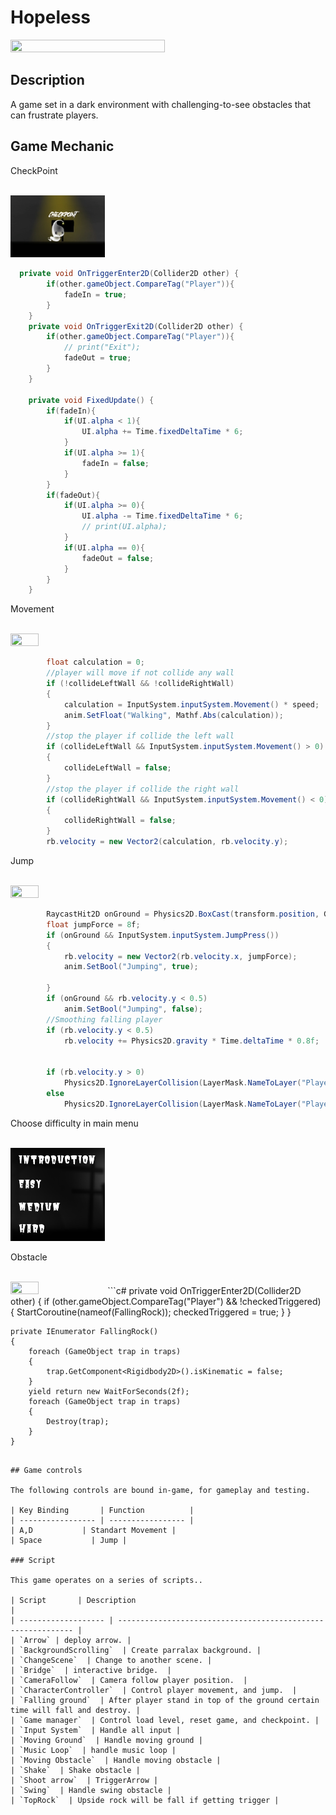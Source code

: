 # Hopeless

<img src="https://github.com/ChristopherAngrico/Hopeless-Game/blob/main/Assets/Hopless-min.gif?raw=true" height="70%" width="70%">

## Description
A game set in a dark environment with challenging-to-see obstacles that can frustrate players.

## Game Mechanic
<p>CheckPoint<p/><br/>
<img src="https://github.com/ChristopherAngrico/Hopeless-Game/blob/main/AllPhoto/CheckPoint.png" height="30%" width="30%">
  
```C#
  private void OnTriggerEnter2D(Collider2D other) {
        if(other.gameObject.CompareTag("Player")){
            fadeIn = true;
        }
    }
    private void OnTriggerExit2D(Collider2D other) {
        if(other.gameObject.CompareTag("Player")){
            // print("Exit");
            fadeOut = true;
        }
    }

    private void FixedUpdate() {
        if(fadeIn){
            if(UI.alpha < 1){
                UI.alpha += Time.fixedDeltaTime * 6;
            }
            if(UI.alpha >= 1){
                fadeIn = false; 
            }
        }
        if(fadeOut){
            if(UI.alpha >= 0){
                UI.alpha -= Time.fixedDeltaTime * 6;
                // print(UI.alpha);
            }
            if(UI.alpha == 0){
                fadeOut = false;
            }
        }
    }
```

<p>Movement<p/><br/>
<img src="https://github.com/ChristopherAngrico/Hopeless-Game/assets/87889745/7e33abf1-f6c2-4ca2-9264-99b138fb9920" height="30%" width="30%">

```c#
        float calculation = 0;
        //player will move if not collide any wall
        if (!collideLeftWall && !collideRightWall)
        {
            calculation = InputSystem.inputSystem.Movement() * speed;
            anim.SetFloat("Walking", Mathf.Abs(calculation));
        }
        //stop the player if collide the left wall
        if (collideLeftWall && InputSystem.inputSystem.Movement() > 0)
        {
            collideLeftWall = false;
        }
        //stop the player if collide the right wall
        if (collideRightWall && InputSystem.inputSystem.Movement() < 0)
        {
            collideRightWall = false;
        }
        rb.velocity = new Vector2(calculation, rb.velocity.y);
```

<p>Jump<p/><br/>
<img src="https://github.com/ChristopherAngrico/Hopeless-Game/assets/87889745/7ec1d02b-25a6-49d2-9e89-24cc78910a03" height="30%" width="30%">

```c#
        RaycastHit2D onGround = Physics2D.BoxCast(transform.position, GetComponent<SpriteRenderer>().bounds.size, 0f, Vector2.down, groundLength, groundLayer);
        float jumpForce = 8f;
        if (onGround && InputSystem.inputSystem.JumpPress())
        {
            rb.velocity = new Vector2(rb.velocity.x, jumpForce);
            anim.SetBool("Jumping", true);

        }
        if (onGround && rb.velocity.y < 0.5)
            anim.SetBool("Jumping", false);
        //Smoothing falling player
        if (rb.velocity.y < 0.5)
            rb.velocity += Physics2D.gravity * Time.deltaTime * 0.8f;
            
    
        if (rb.velocity.y > 0)
            Physics2D.IgnoreLayerCollision(LayerMask.NameToLayer("Player"), LayerMask.NameToLayer("Ground"), true);
        else
            Physics2D.IgnoreLayerCollision(LayerMask.NameToLayer("Player"), LayerMask.NameToLayer("Ground"), false);
```

<p>Choose difficulty in main menu<p/><br/>
<img src="https://github.com/ChristopherAngrico/Hopeless-Game/blob/main/AllPhoto/MainMenu.png" height="30%" width="30%">

<p>Obstacle<p/><br/>
<img src="https://github.com/ChristopherAngrico/Hopeless-Game/assets/87889745/fb6e7510-35f6-40e5-978c-fe7b4b1f4ea7" height="30%" width="30%">
```c#
   private void OnTriggerEnter2D(Collider2D other)
    {
        if (other.gameObject.CompareTag("Player") && !checkedTriggered)
        {
            StartCoroutine(nameof(FallingRock));
            checkedTriggered = true;
        }
    }

    private IEnumerator FallingRock()
    {
        foreach (GameObject trap in traps)
        {
            trap.GetComponent<Rigidbody2D>().isKinematic = false;
        }
        yield return new WaitForSeconds(2f);
        foreach (GameObject trap in traps)
        {
            Destroy(trap);
        }
    }
```

## Game controls

The following controls are bound in-game, for gameplay and testing.

| Key Binding       | Function          |
| ----------------- | ----------------- |
| A,D           | Standart Movement |
| Space           | Jump |

### Script

This game operates on a series of scripts..

| Script       | Description                                                  |
| ------------------- | ------------------------------------------------------------ |
| `Arrow` | deploy arrow. |
| `BackgroundScrolling`  | Create parralax background. |
| `ChangeScene`  | Change to another scene. |
| `Bridge`  | interactive bridge.  |
| `CameraFollow`  | Camera follow player position.  |
| `CharacterController`  | Control player movement, and jump.  |
| `Falling ground`  | After player stand in top of the ground certain time will fall and destroy. |
| `Game manager`  | Control load level, reset game, and checkpoint. |
| `Input System`  | Handle all input |
| `Moving Ground`  | Handle moving ground |
| `Music Loop`  | handle music loop |
| `Moving Obstacle`  | Handle moving obstacle |
| `Shake`  | Shake obstacle |
| `Shoot arrow`  | TriggerArrow |
| `Swing`  | Handle swing obstacle |
| `TopRock`  | Upside rock will be fall if getting trigger |

